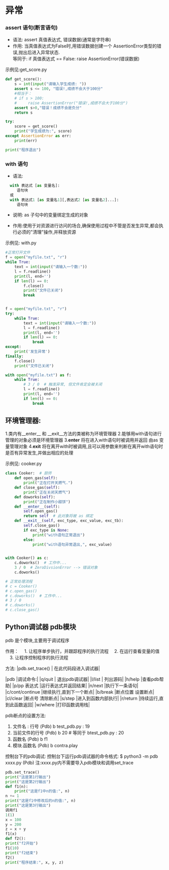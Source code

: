 # 异常

### assert 语句(断言语句)

- 语法:
  assert 真值表达式, 错误数据(通常是字符串)
- 作用:
  当真值表达式为False时,用错误数据创建一个 AssertionError类型的错误,抛出后进入异常状态.    
  等同于:
  if 真值表达式 == False:
      raise AssertionError(错误数据)

示例见:get_score.py
```python
def get_score():
    s = int(input("请输入学生成绩: "))
    assert s <= 100, "错误!,成绩不会大于100分"
    #相当于：
    # if s > 100:
    #     raise AssertionError("错误!,成绩不会大于100分")
    assert s>0,"错误！成绩不会是负分"
    return s

try:
    score = get_score()
    print("学生成绩为:", score)
except AssertionError as err:
    print(err)

print("程序退出")
```

### with 语句
- 语法:
```python
  with 表达式 [as 变量名]:
     语句块
  或
  with 表达式1 [as 变量名1][,表达式2 [as 变量名2]...]:
     语句块
```

- 说明: as 子句中的变量绑定生成的对象

- 作用:使用于对资源进行访问的场合,确保使用过程中不管是否发生异常,都会执行必须的"清理"操作,并释放资源

示例见: with.py
```python
#正常打开文件
f = open("myfile.txt", "r")
while True:
    text = int(input("请输入一个数:"))
    l = f.readline()
    print(l, end='')
    if len(l) == 0:
        f.close()
        print("文件已关闭")
        break


f = open("myfile.txt", "r")
try:
    while True:
        text = int(input("请输入一个数:"))
        l = f.readline()
        print(l, end='')
        if len(l) == 0:
            break
except:
    print('发生异常')
finally:
    f.close()
    print("文件已关闭")

with open("myfile.txt") as f:
    while True:
        # 3 / 0  # 触发异常, 但文件肯定会被关闭
        l = f.readline()
        print(l, end='')
        if len(l) == 0:
            break
```

## 环境管理器:

1.类内有__enter__ 和 __exit__方法的类被称为环境管理器
2.能够用with语句进行管理的对象必须是环境管理器
3.__enter__ 将在进入with语句时被调用并返回 由as 变量管理对象
4.__exit__ 将在离开with时被调用,且可以用参数来判断在离开with语句时是否有异常发生,并做出相应的处理

示例见: cooker.py
```python
class Cooker:  # 厨师
    def open_gas(self):
        print("正在打开天燃气.")
    def close_gas(self):
        print("正在关闭天燃气")
    def doworks(self):
        print("正在制作小甜饼")
    def __enter__(self):
        self.open_gas()
        return self  # 此对象将被 as 绑定
    def __exit__(self, exc_type, exc_value, exc_tb):
        self.close_gas()
        if exc_type is None:
            print("with语句正常退出")
        else:
            print("with语句异常退出,", exc_value)


with Cooker() as c:
    c.doworks()  # 工作中...
    3 / 0  # ZeroDivsionError --> 错误对象
    c.doworks() 

# 正常处理流程
# c = Cooker()
# c.open_gas()
# c.doworks()  # 工作中...
# 3 / 0
# c.doworks() 
# c.close_gas()   
```


## Python调试器 pdb模块

pdb 是个模块,主要用于调试程序

作用：
 　1. 让程序单步执行，并跟踪程序的执行流程
  　2. 在运行查看变量的值
  　3. 让程序控制程序的执行流程

方法:
|pdb.set_trace() | 在此代码段进入调试器|


|pdb |调试命令:|
|q/quit    |  退出pdb调试器|
|l/list     | 列出源码|
|h/help      |查看pdb帮助|
|p/pp 表达式  |运行表达式并返回结果|
|n/next      |执行下一条语句|
|c/cont/continue  |继续执行,直到下一个断点|
|b/break |断点位置  设置断点|
|cl/clear  |断点号  清除断点|
|s/step    |进入到函数内部执行|
|r/return  |持续运行,直到此函数返回|
|w/where   |打印函数调用栈|

pdb断点的设置方法:

1) 文件名 : 行号
   (Pdb)  b test_pdb.py : 19
2) 当前文件的行号
   (Pdb) b 20  # 等同于 btest_pdb.py : 20
3) 函数名
   (Pdb) b f1
4) 模块.函数名
   (Pdb) b contra.play


控制台下的pdb调试:
控制台下运行pdb调试器的命令格式:
$ python3 -m pdb xxxx.py
(Pdb) 
注:xxxx.py内不需要导入pdb模块和调用set_trace

```python
pdb.set_trace()
print("这是第1行输出")
print("这是第2行输出")
def f1(n):
	print("这是f1中n的值:", n)
n += 1
print("这是f1中修改后的n的值:", n)
print("这是第3行输出")
调用f1
1(1)
x = 100
y = 200
z = x + y
f1(x)
def f2():
print("f2开始")
f1(10)
print("f2结束")
f2()
print("程序结束:", x, y, z)

```


